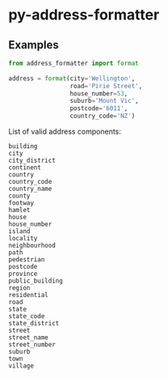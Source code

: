# py-address-formatter

## Examples

```python
from address_formatter import format
          
address = format(city='Wellington',
                 road='Pirie Street',
                 house_number=53,
                 suburb='Mount Vic',
                 postcode='6011',
                 country_code='NZ')
```

List of valid address components:
    
    building
    city
    city_district
    continent
    country
    country_code
    country_name
    county
    footway
    hamlet
    house
    house_number
    island
    locality
    neighbourhood
    path
    pedestrian
    postcode
    province
    public_building
    region
    residential
    road
    state
    state_code
    state_district
    street
    street_name
    street_number
    suburb
    town
    village
